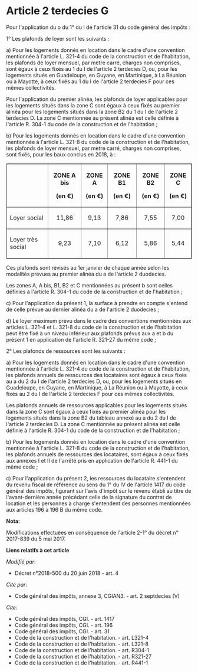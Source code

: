 # Article 2 terdecies G

Pour l'application du o du 1° du I de l'article 31 du code général des impôts :

1° Les plafonds de loyer sont les suivants :

a) Pour les logements donnés en location dans le cadre d'une convention mentionnée à l'article L. 321-4 du code de la
construction et de l'habitation, les plafonds de loyer mensuel, par mètre carré, charges non comprises, sont égaux à ceux
fixés au 1 du I de l'article 2 terdecies D, ou, pour les logements situés en Guadeloupe, en Guyane, en Martinique, à La
Réunion ou à Mayotte, à ceux fixés au 1 du I de l'article 2 terdecies F pour ces mêmes collectivités.

Pour l'application du premier alinéa, les plafonds de loyer applicables pour les logements situés dans la zone C sont égaux à
ceux fixés au premier alinéa pour les logements situés dans la zone B2 du 1 du I de l'article 2 terdecies D. La zone C
mentionnée au présent alinéa est celle définie à l'article R. 304-1 du code de la construction et de l'habitation ;

b) Pour les logements donnés en location dans le cadre d'une convention mentionnée à l'article L. 321-8 du code de la
construction et de l'habitation, les plafonds de loyer mensuel, par mètre carré, charges non comprises, sont fixés, pour les
baux conclus en 2018, à :

<table border="1">
  <tbody>
    <tr>
      <th> </th>
      <th>

ZONE A bis

(en €)</th>
      <th>

ZONE A

(en €)</th>
      <th>

ZONE B1

(en €)</th>
      <th>

ZONE B2

(en €)</th>
      <th>

ZONE C

(en €)</th>
    </tr>
    <tr>
      <td align="left">

Loyer social</td>
      <td align="center">

11,86</td>
      <td align="center">

9,13</td>
      <td align="center">

7,86</td>
      <td align="center">

7,55</td>
      <td align="center">

7,00</td>
    </tr>
    <tr>
      <td align="left">

Loyer très social</td>
      <td align="center">

9,23</td>
      <td align="center">

7,10</td>
      <td align="center">

6,12</td>
      <td align="center">

5,86</td>
      <td align="center">

5,44</td>
    </tr>
  </tbody>
</table>

Ces plafonds sont révisés au 1er janvier de chaque année selon les modalités prévues au premier alinéa du a de l'article 2
duodecies.

Les zones A, A bis, B1, B2 et C mentionnées au présent b sont celles définies à l'article R. 304-1 du code de la construction
et de l'habitation ;

c) Pour l'application du présent 1, la surface à prendre en compte s'entend de celle prévue au dernier alinéa du a de
l'article 2 duodecies ;

d) Le loyer maximum prévu dans le cadre des conventions mentionnées aux articles L. 321-4 et L. 321-8 du code de la
construction et de l'habitation peut être fixé à un niveau inférieur aux plafonds prévus aux a et b du présent 1 en
application de l'article R. 321-27 du même code ;

2° Les plafonds de ressources sont les suivants :

a) Pour les logements donnés en location dans le cadre d'une convention mentionnée à l'article L. 321-4 du code de la
construction et de l'habitation, les plafonds annuels de ressources des locataires sont égaux à ceux fixés au a du 2 du I de
l'article 2 terdecies D, ou, pour les logements situés en Guadeloupe, en Guyane, en Martinique, à La Réunion ou à Mayotte, à
ceux fixés au 2 du I de l'article 2 terdecies F pour ces mêmes collectivités.

Les plafonds annuels de ressources applicables pour les logements situés dans la zone C sont égaux à ceux fixés au premier
alinéa pour les logements situés dans la zone B2 du tableau annexé au a du 2 du I de l'article 2 terdecies D. La zone C
mentionnée au présent alinéa est celle définie à l'article R. 304-1 du code de la construction et de l'habitation ;

b) Pour les logements donnés en location dans le cadre d'une convention mentionnée à l'article L. 321-8 du code de la
construction et de l'habitation, les plafonds annuels de ressources des locataires, sont égaux à ceux fixés aux annexes I et
II de l'arrêté pris en application de l'article R. 441-1 du même code ;

c) Pour l'application du présent 2, les ressources du locataire s'entendent du revenu fiscal de référence au sens du 1° du IV
de l'article 1417 du code général des impôts, figurant sur l'avis d'impôt sur le revenu établi au titre de l'avant-dernière
année précédant celle de la signature du contrat de location et les personnes à charge s'entendent des personnes mentionnées
aux articles 196 à 196 B du même code.

**Nota:**

Modifications effectuées en conséquence de l'article 2-1° du décret n° 2017-839 du 5 mai 2017.

**Liens relatifs à cet article**

_Modifié par_:

  - Décret n°2018-500 du 20 juin 2018 - art. 4

_Cité par_:

  - Code général des impôts, annexe 3, CGIAN3. - art. 2 septdecies (V)

_Cite_:

  - Code général des impôts, CGI. - art. 1417
  - Code général des impôts, CGI. - art. 196
  - Code général des impôts, CGI. - art. 31
  - Code de la construction et de l'habitation. - art. L321-4
  - Code de la construction et de l'habitation. - art. L321-8
  - Code de la construction et de l'habitation. - art. R304-1
  - Code de la construction et de l'habitation. - art. R321-27
  - Code de la construction et de l'habitation. - art. R441-1
